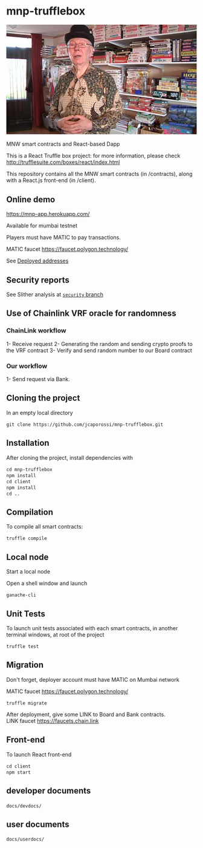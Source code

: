 # mnp-trufflebox

![This is an image](assets/images/still-albert-veldhuis.jpg)

MNW smart contracts and React-based Dapp

This is a React Truffle box project: for more information, please check http://trufflesuite.com/boxes/react/index.html

This repository contains all the MNW smart contracts (in /contracts), along with a React.js front-end (in /client).

## Online demo
https://mnp-app.herokuapp.com/

Available for mumbai testnet

Players must have MATIC to pay transactions.

MATIC faucet
https://faucet.polygon.technology/

See [Deployed addresses](DEPLOYED_ADDRESSES.md)

## Security reports
See Slither analysis at [`security` branch](https://github.com/jcaporossi/mnp-trufflebox/tree/feature/security)

## Use of Chainlink VRF oracle for randomness
### ChainLink workflow
1- Receive request
2- Generating the random and sending crypto proofs to the VRF contract
3- Verify and send random number to our Board contract

### Our workflow
1- Send request via Bank.


## Cloning the project

In an empty local directory

```
git clone https://github.com/jcaporossi/mnp-trufflebox.git
```

## Installation

After cloning the project, install dependencies with

```
cd mnp-trufflebox
npm install
cd client
npm install
cd ..
```

## Compilation

To compile all smart contracts:

```
truffle compile
```

## Local node

Start a local node

Open a shell window and launch

```
ganache-cli
```

## Unit Tests

To launch unit tests associated with each smart contracts, in another terminal windows, at root of the project

```
truffle test
```

## Migration

Don't forget, deployer account must have MATIC on Mumbai network

MATIC faucet
https://faucet.polygon.technology/

```
truffle migrate
```

After deployment, give some LINK to Board and Bank contracts.<br/>
LINK faucet https://faucets.chain.link

## Front-end

To launch React front-end

```
cd client
npm start
```

## developer documents
`docs/devdocs/`

## user documents
`docs/userdocs/`
